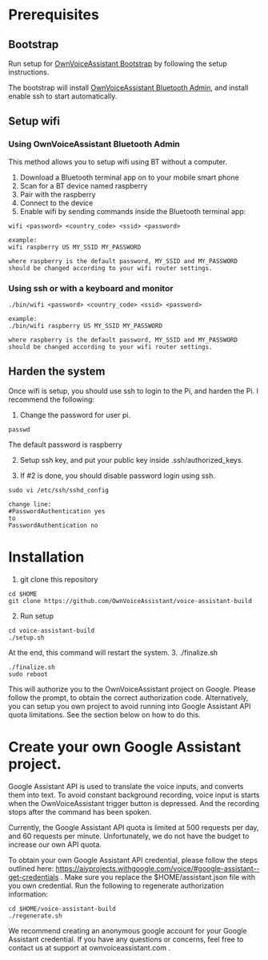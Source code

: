 # Prerequisites

## Bootstrap ##
  Run setup for [OwnVoiceAssistant Bootstrap](https://github.com/OwnVoiceAssistant/bootstrap) by following the setup instructions.

  The bootstrap will install [OwnVoiceAssistant Bluetooth Admin](https://github.com/OwnVoiceAssistant/raspi-btadmin), and install enable ssh to start automatically.

## Setup wifi ##

### Using OwnVoiceAssistant Bluetooth Admin ###
  This method allows you to setup wifi using BT without a computer.
  1. Download a Bluetooth terminal app on to your mobile smart phone
  2. Scan for a BT device named raspberry
  3. Pair with the raspberry
  4. Connect to the device
  5. Enable wifi by sending commands inside the Bluetooth terminal app:
```
wifi <password> <country_code> <ssid> <password>

example:
wifi raspberry US MY_SSID MY_PASSWORD

where raspberry is the default password, MY_SSID and MY_PASSWORD should be changed according to your wifi router settings.
```

### Using ssh or with a keyboard and monitor ###
```
./bin/wifi <password> <country_code> <ssid> <password>

example:
./bin/wifi raspberry US MY_SSID MY_PASSWORD

where raspberry is the default password, MY_SSID and MY_PASSWORD should be changed according to your wifi router settings.
```

## Harden the system ##

  Once wifi is setup, you should use ssh to login to the Pi, and harden the Pi. I recommend the following:

  1. Change the password for user pi.
```
passwd
```
  The default password is raspberry

  2. Setup ssh key, and put your public key inside .ssh/authorized_keys.

  3. If #2 is done, you should disable password login using ssh.
```
sudo vi /etc/ssh/sshd_config

change line:
#PasswordAuthentication yes
to
PasswordAuthentication no
```

# Installation

1. git clone this repository
```
cd $HOME
git clone https://github.com/OwnVoiceAssistant/voice-assistant-build
```
2. Run setup
```
cd voice-assistant-build
./setup.sh
```

  At the end, this command will restart the system.
3. ./finalize.sh
```
./finalize.sh
sudo reboot
```

  This will authorize you to the OwnVoiceAssistant project on Google. Please follow the prompt, to obtain the correct authorization code. Alternatively, you can setup you own project to avoid running into Google Assistant API quota limitations. See the section below on how to do this.

# Create your own Google Assistant project.

  Google Assistant API is used to translate the voice inputs, and converts them into text. To avoid constant background recording, voice input is starts when the OwnVoiceAssistant trigger button is depressed. And the recording stops after the command has been spoken.

  Currently, the Google Assistant API quota is limited at 500 requests per day, and 60 requests per minute. Unfortunately, we do not have the budget to increase our own API quota.

  To obtain your own Google Assistant API credential, please follow the steps outlined here: https://aiyprojects.withgoogle.com/voice/#google-assistant--get-credentials . Make sure you replace the $HOME/assistant.json file with you own credential. Run the following to regenerate authorization information:

```
cd $HOME/voice-assistant-build
./regenerate.sh
```

  We recommend creating an anonymous google account for your Google Assistant credential. If you have any questions or concerns, feel free to contact us at support at ownvoiceassistant.com .

